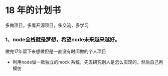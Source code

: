 # 18 年的计划书

多做项目，多看开源项目，多交流，多学习

### 1、node全栈就是梦想，希望node未来越来越好。
做完17年留下来想做但是一直没有时间做的个人项目

- 利用node做一款独立的mock 系统，先去研究别人是怎么实现的，然后自己再模仿

